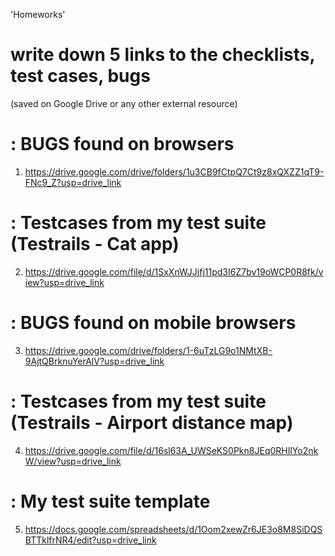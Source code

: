  'Homeworks' 

# write down 5 links to the checklists, test cases, bugs 
(saved on Google Drive or any other external resource)

# : BUGS found on browsers
1. https://drive.google.com/drive/folders/1u3CB9fCtpQ7Ct9z8xQXZZ1qT9-FNc9_Z?usp=drive_link

# : Testcases from my test suite (Testrails - Cat app)
2. https://drive.google.com/file/d/1SxXnWJJjfj11pd3I6Z7bv19oWCP0R8fk/view?usp=drive_link

# : BUGS found on mobile browsers
3. https://drive.google.com/drive/folders/1-6uTzLG9o1NMtXB-9AjtQBrknuYerAlV?usp=drive_link

# : Testcases from my test suite (Testrails - Airport distance map)
4. https://drive.google.com/file/d/16sl63A_UWSeKS0Pkn8JEq0RHIlYo2nkW/view?usp=drive_link

# : My test suite template
5. https://docs.google.com/spreadsheets/d/1Oom2xewZr6JE3o8M8SiDQSBTTklfrNR4/edit?usp=drive_link